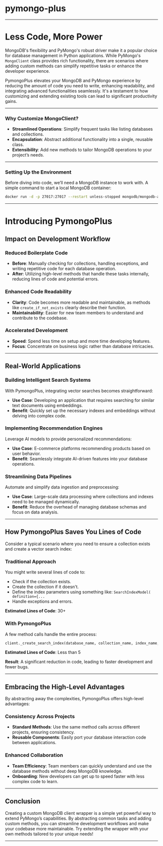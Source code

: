 # pymongo-plus

---

# Less Code, More Power  

MongoDB's flexibility and PyMongo's robust driver make it a popular choice for database management in Python applications. While PyMongo's `MongoClient` class provides rich functionality, there are scenarios where adding custom methods can simplify repetitive tasks or enhance the developer experience. 

PymongoPlus elevates your MongoDB and PyMongo experience by reducing the amount of code you need to write, enhancing readability, and integrating advanced functionalities seamlessly. It's a testament to how customizing and extending existing tools can lead to significant productivity gains.  

---  
      
### **Why Customize MongoClient?**
- **Streamlined Operations**: Simplify frequent tasks like listing databases and collections.
- **Encapsulation**: Abstract additional functionality into a single, reusable class.
- **Extensibility**: Add new methods to tailor MongoDB operations to your project’s needs.

---

### **Setting Up the Environment**
Before diving into code, we’ll need a MongoDB instance to work with. A simple command to start a local MongoDB container:

```bash
docker run -d -p 27017:27017 --restart unless-stopped mongodb/mongodb-atlas-local
```

---  
   
# Introducing PymongoPlus  
   
## Impact on Development Workflow  
      
### Reduced Boilerplate Code  
   
- **Before**: Manually checking for collections, handling exceptions, and writing repetitive code for each database operation.  
- **After**: Utilizing high-level methods that handle these tasks internally, reducing lines of code and potential errors.  
   
### Enhanced Code Readability  
   
- **Clarity**: Code becomes more readable and maintainable, as methods like `create_if_not_exists` clearly describe their function.  
- **Maintainability**: Easier for new team members to understand and contribute to the codebase.  
   
### Accelerated Development  
   
- **Speed**: Spend less time on setup and more time developing features.  
- **Focus**: Concentrate on business logic rather than database intricacies.  
   
---  
   
## Real-World Applications  
   
### Building Intelligent Search Systems  
   
With PymongoPlus, integrating vector searches becomes straightforward:  
   
- **Use Case**: Developing an application that requires searching for similar text documents using embeddings.  
- **Benefit**: Quickly set up the necessary indexes and embeddings without delving into complex code.  
   
### Implementing Recommendation Engines  
   
Leverage AI models to provide personalized recommendations:  
   
- **Use Case**: E-commerce platforms recommending products based on user behavior.  
- **Benefit**: Seamlessly integrate AI-driven features into your database operations.  
   
### Streamlining Data Pipelines  
   
Automate and simplify data ingestion and preprocessing:  
   
- **Use Case**: Large-scale data processing where collections and indexes need to be managed dynamically.  
- **Benefit**: Reduce the overhead of managing database schemas and focus on data analysis.  
   
---  
   
## How PymongoPlus Saves You Lines of Code  
   
Consider a typical scenario where you need to ensure a collection exists and create a vector search index:  
   
### Traditional Approach  
   
You might write several lines of code to:  
   
- Check if the collection exists.  
- Create the collection if it doesn't.  
- Define the index parameters using something like: `SearchIndexModel( definition={...`
- Handle exceptions and errors.  
   
**Estimated Lines of Code**: 30+  
   
### With PymongoPlus  
   
A few method calls handle the entire process:  
   
```python  
client._create_search_index(database_name, collection_name, index_name, get_embedding)  
```  
   
**Estimated Lines of Code**: Less than 5
   
**Result**: A significant reduction in code, leading to faster development and fewer bugs.  
   
---  
   
## Embracing the High-Level Advantages  
   
By abstracting away the complexities, PymongoPlus offers high-level advantages:  
   
### Consistency Across Projects  
   
- **Standard Methods**: Use the same method calls across different projects, ensuring consistency.  
- **Reusable Components**: Easily port your database interaction code between applications.  
   
### Enhanced Collaboration  
   
- **Team Efficiency**: Team members can quickly understand and use the database methods without deep MongoDB knowledge.  
- **Onboarding**: New developers can get up to speed faster with less complex code to learn.  
   
---  
   
## Conclusion  
   
Creating a custom MongoDB client wrapper is a simple yet powerful way to extend PyMongo’s capabilities. By abstracting common tasks and adding custom methods, you can streamline development workflows and make your codebase more maintainable. Try extending the wrapper with your own methods tailored to your unique needs!

--- 
